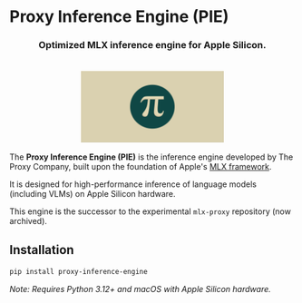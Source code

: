 # Proxy Inference Engine (PIE)

<h3 align="center">
  <strong>Optimized MLX inference engine for Apple Silicon.</strong>
</h3>

<p align="center">
  <img src="https://raw.githubusercontent.com/TheProxyCompany/proxy-inference-engine/main/logo.png" alt="Proxy Inference Engine" style="object-fit: contain; max-width: 50%; padding-top: 20px;"/>
</p>

The **Proxy Inference Engine (PIE)** is the inference engine developed by The Proxy Company, built upon the foundation of Apple's [MLX framework](https://github.com/ml-explore/mlx). 

It is designed for high-performance inference of language models (including VLMs) on Apple Silicon hardware.

This engine is the successor to the experimental `mlx-proxy` repository (now archived).

## Installation

```bash
pip install proxy-inference-engine
```

*Note: Requires Python 3.12+ and macOS with Apple Silicon hardware.*
